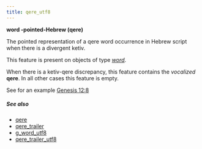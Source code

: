 ```yaml
---
title: qere_utf8
---
```


**word -pointed-Hebrew (qere)**


The pointed representation of a qere word occurrence in Hebrew script when there is a divergent ketiv.

This feature is present on objects of type [*word*](otype.md).

When there is a ketiv-qere discrepancy, this feature contains the *vocalized* **qere**.
In all other cases this feature is empty.

See for an example [Genesis 12:8]({{shebanq}}/hebrew/text?book=Genesis&chapter=12&verse=8&tp=txt_p)

##### See also

* [qere](qere.md) 
* [qere_trailer](qere_trailer.md) 
* [g_word_utf8](g_word_utf8.md) 
* [qere_trailer_utf8](qere_trailer_utf8.md) 
